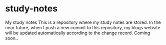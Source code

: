 # study-notes
My study notes
This is a repository where my study notes are stored. 
In the near future, when I push a new commit to this repository, my blogs website will be updated automatically according to the change record.
Coming soon..

